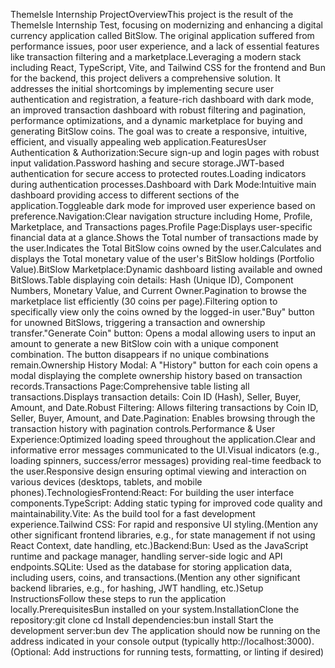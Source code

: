ThemeIsle Internship ProjectOverviewThis project is the result of the ThemeIsle Internship Test, focusing on modernizing and enhancing a digital currency application called BitSlow. The original application suffered from performance issues, poor user experience, and a lack of essential features like transaction filtering and a marketplace.Leveraging a modern stack including React, TypeScript, Vite, and Tailwind CSS for the frontend and Bun for the backend, this project delivers a comprehensive solution. It addresses the initial shortcomings by implementing secure user authentication and registration, a feature-rich dashboard with dark mode, an improved transaction dashboard with robust filtering and pagination, performance optimizations, and a dynamic marketplace for buying and generating BitSlow coins. The goal was to create a responsive, intuitive, efficient, and visually appealing web application.FeaturesUser Authentication & Authorization:Secure sign-up and login pages with robust input validation.Password hashing and secure storage.JWT-based authentication for secure access to protected routes.Loading indicators during authentication processes.Dashboard with Dark Mode:Intuitive main dashboard providing access to different sections of the application.Toggleable dark mode for improved user experience based on preference.Navigation:Clear navigation structure including Home, Profile, Marketplace, and Transactions pages.Profile Page:Displays user-specific financial data at a glance.Shows the Total number of transactions made by the user.Indicates the Total BitSlow coins owned by the user.Calculates and displays the Total monetary value of the user's BitSlow holdings (Portfolio Value).BitSlow Marketplace:Dynamic dashboard listing available and owned BitSlows.Table displaying coin details: Hash (Unique ID), Component Numbers, Monetary Value, and Current Owner.Pagination to browse the marketplace list efficiently (30 coins per page).Filtering option to specifically view only the coins owned by the logged-in user."Buy" button for unowned BitSlows, triggering a transaction and ownership transfer."Generate Coin" button: Opens a modal allowing users to input an amount to generate a new BitSlow coin with a unique component combination. The button disappears if no unique combinations remain.Ownership History Modal: A "History" button for each coin opens a modal displaying the complete ownership history based on transaction records.Transactions Page:Comprehensive table listing all transactions.Displays transaction details: Coin ID (Hash), Seller, Buyer, Amount, and Date.Robust Filtering: Allows filtering transactions by Coin ID, Seller, Buyer, Amount, and Date.Pagination: Enables browsing through the transaction history with pagination controls.Performance & User Experience:Optimized loading speed throughout the application.Clear and informative error messages communicated to the UI.Visual indicators (e.g., loading spinners, success/error messages) providing real-time feedback to the user.Responsive design ensuring optimal viewing and interaction on various devices (desktops, tablets, and mobile phones).TechnologiesFrontend:React: For building the user interface components.TypeScript: Adding static typing for improved code quality and maintainability.Vite: As the build tool for a fast development experience.Tailwind CSS: For rapid and responsive UI styling.(Mention any other significant frontend libraries, e.g., for state management if not using React Context, date handling, etc.)Backend:Bun: Used as the JavaScript runtime and package manager, handling server-side logic and API endpoints.SQLite: Used as the database for storing application data, including users, coins, and transactions.(Mention any other significant backend libraries, e.g., for hashing, JWT handling, etc.)Setup InstructionsFollow these steps to run the application locally.PrerequisitesBun installed on your system.InstallationClone the repository:git clone <Your Repository URL Here>
cd <Your Project Folder Name>
Install dependencies:bun install
Start the development server:bun dev
The application should now be running on the address indicated in your console output (typically http://localhost:3000).(Optional: Add instructions for running tests, formatting, or linting if desired)
